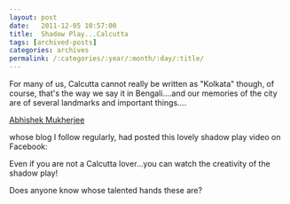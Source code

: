 ```yaml
---
layout: post
date:	2011-12-05 10:57:00
title:  Shadow Play...Calcutta
tags: [archived-posts]
categories: archives
permalink: /:categories/:year/:month/:day/:title/
---
```

For many of us, Calcutta cannot really be written as "Kolkata" though, of course, that's the way we say it in Bengali....and our memories of the city are of several landmarks and important things....


<a href="http://ovshake.blogspot.com/"> Abhishek Mukherjee </a>

whose blog I follow regularly, had posted this lovely shadow play video on Facebook:


<lj-embed id="826"/>

Even if you are not a Calcutta lover...you can watch the creativity of the shadow play!

Does anyone know whose talented hands these are?
